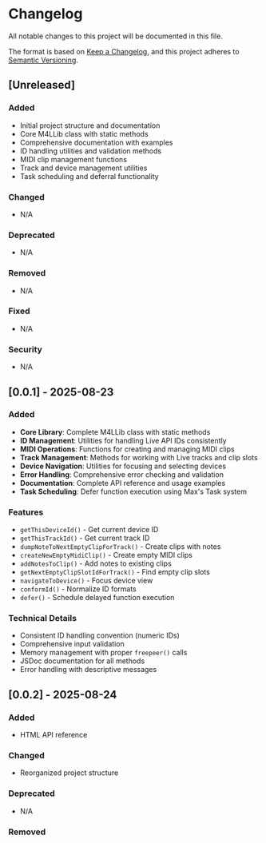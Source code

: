 # Changelog

All notable changes to this project will be documented in this file.

The format is based on [Keep a Changelog](https://keepachangelog.com/en/1.0.0/),
and this project adheres to [Semantic Versioning](https://semver.org/spec/v2.0.0.html).

## [Unreleased]

### Added
- Initial project structure and documentation
- Core M4LLib class with static methods
- Comprehensive documentation with examples
- ID handling utilities and validation methods
- MIDI clip management functions
- Track and device management utilities
- Task scheduling and deferral functionality

### Changed
- N/A

### Deprecated
- N/A

### Removed
- N/A

### Fixed
- N/A

### Security
- N/A

## [0.0.1] - 2025-08-23

### Added
- **Core Library**: Complete M4LLib class with static methods
- **ID Management**: Utilities for handling Live API IDs consistently
- **MIDI Operations**: Functions for creating and managing MIDI clips
- **Track Management**: Methods for working with Live tracks and clip slots
- **Device Navigation**: Utilities for focusing and selecting devices
- **Error Handling**: Comprehensive error checking and validation
- **Documentation**: Complete API reference and usage examples
- **Task Scheduling**: Defer function execution using Max's Task system

### Features
- `getThisDeviceId()` - Get current device ID
- `getThisTrackId()` - Get current track ID
- `dumpNoteToNextEmptyClipForTrack()` - Create clips with notes
- `createNewEmptyMidiClip()` - Create empty MIDI clips
- `addNotesToClip()` - Add notes to existing clips
- `getNextEmptyClipSlotIdForTrack()` - Find empty clip slots
- `navigateToDevice()` - Focus device view
- `conformId()` - Normalize ID formats
- `defer()` - Schedule delayed function execution

### Technical Details
- Consistent ID handling convention (numeric IDs)
- Comprehensive input validation
- Memory management with proper `freepeer()` calls
- JSDoc documentation for all methods
- Error handling with descriptive messages

## [0.0.2] - 2025-08-24

### Added
- HTML API reference

### Changed
- Reorganized project structure


### Deprecated
- N/A

### Removed